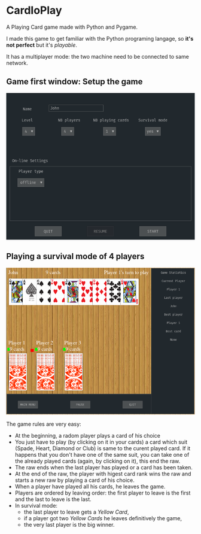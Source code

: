 # CardIoPlay
A Playing Card game made with Python and Pygame.

I made this game to get familiar with the Python programing langage, so **it's not perfect** but it's *playable*.

It has a multiplayer mode: the two machine need to be connected to same network.



## Game first window: Setup the game

![Game first window](https://github.com/robotane/CardIoPlay/blob/main/screen_shots/Screenshot%20at%202021-04-18%2022-18-39.png)



## Playing a survival mode of 4 players

![Playing a survival mode](https://github.com/robotane/CardIoPlay/blob/main/screen_shots/Screenshot%20at%202021-04-18%2022-19-32.png)


The game rules are very easy:
* At the beginning, a radom player plays a card of his choice
* You just have to play (by clicking on it in your cards) a card which suit (Spade, Heart, Diamond or Club) is same to the curent played card. If it happens that you don't have one of the same suit, you can take one of the already played cards (again, by clicking on it), this end the raw.
* The raw ends when the last player has played or a card has been taken.
* At the end of the raw, the player with higest card rank wins the raw and starts a new raw by playing a card of his choice.
* When a player have played all his cards, he leaves the game.
* Players are ordered by leaving order: the first player to leave is the first and the last to leave is the last.
* In survival mode:
   * the last player to leave gets a *Yellow Card*,
   * if a player got two *Yellow Cards* he leaves definitively the game,
   * the very last player is the big winner.

